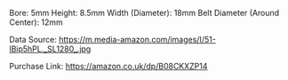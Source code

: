 Bore: 5mm
Height: 8.5mm
Width (Diameter): 18mm
Belt Diameter (Around Center): 12mm

Data Source: https://m.media-amazon.com/images/I/51-lBip5hPL._SL1280_.jpg

Purchase Link: https://amazon.co.uk/dp/B08CKXZP14
